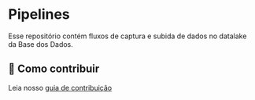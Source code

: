 # Pipelines

Esse repositório contém fluxos de captura e subida de dados no datalake da Base dos Dados.

## 👏 Como contribuir

Leia nosso [guia de contribuição](./CONTRIBUTING.md)
